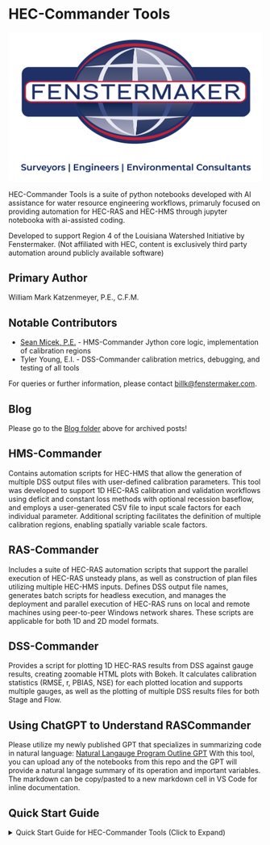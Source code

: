 # HEC-Commander Tools

![Fenstermaker Logo](misc/fenstermaker-logo.png)

HEC-Commander Tools is a suite of python notebooks developed with AI assistance for water resource engineering workflows, primaruly focused on providing automation for HEC-RAS and HEC-HMS through jupyter notebooka with ai-assisted coding.

Developed to support Region 4 of the Louisiana Watershed Initiative by Fenstermaker.  (Not affiliated with HEC, content is exclusively third party automation around publicly available software)


## Primary Author
William Mark Katzenmeyer, P.E., C.F.M.

## Notable Contributors
- [Sean Micek, P.E.](https://github.com/openSourcerer9000) - HMS-Commander Jython core logic, implementation of calibration regions
- Tyler Young, E.I. - DSS-Commander calibration metrics, debugging, and testing of all tools

For queries or further information, please contact billk@fenstermaker.com.

## Blog

Please go to the [Blog folder](https://github.com/billk-FM/HEC-Commander/tree/main/Blog)  above for archived posts!


## HMS-Commander
Contains automation scripts for HEC-HMS that allow the generation of multiple DSS output files with user-defined calibration parameters. This tool was developed to support 1D HEC-RAS calibration and validation workflows using deficit and constant loss methods with optional recession baseflow, and employs a user-generated CSV file to input scale factors for each individual parameter. Additional scripting facilitates the definition of multiple calibration regions, enabling spatially variable scale factors.

## RAS-Commander
Includes a suite of HEC-RAS automation scripts that support the parallel execution of HEC-RAS unsteady plans, as well as construction of plan files utilizing multiple HEC-HMS inputs. Defines DSS output file names, generates batch scripts for headless execution, and manages the deployment and parallel execution of HEC-RAS runs on local and remote machines using peer-to-peer Windows network shares. These scripts are applicable for both 1D and 2D model formats.

## DSS-Commander
Provides a script for plotting 1D HEC-RAS results from DSS against gauge results, creating zoomable HTML plots with Bokeh. It calculates calibration statistics (RMSE, r, PBIAS, NSE) for each plotted location and supports multiple gauges, as well as the plotting of multiple DSS results files for both Stage and Flow.

## Using ChatGPT to Understand RASCommander
Please utilize my newly published GPT that specializes in summarizing code in natural language:  [Natural Langauge Program Outline GPT]([https://www.anaconda.com/](https://chat.openai.com/g/g-c2T23DMnI-natural-language-program-outline))
With this tool, you can upload any of the notebooks from this repo and the GPT will provide a natural langage summary of its operation and important variables. The markdown can be copy/pasted to a new markdown cell in VS Code for inline documentation. 

## Quick Start Guide
<details>
<summary>Quick Start Guide for HEC-Commander Tools (Click to Expand)</summary>

**Install Python using Anaconda Navigator**   
Download via [Anaconda.com](https://www.anaconda.com/)

Then, create a Python 3.11 Environment:

1. Open Anaconda Navigator  
2. Environments > Create   
3. Name: `HEC-Env`, Packages: Search and select Python, Version: `3.11`
4. Launch a Terminal in the new environment  
5. Install required dependencies with the command: `pip install -r requirements.txt`

**Install Visual Studio Code (VSCode) + Jupyter and Python Extensions**   
Download via [Visual Studio Code](https://code.visualstudio.com/Download)

After installing VSCode:

- Open Extension View (`Ctrl+Shift+X`)
- Search and install: `Jupyter`, `Python`, `Python Environment Manager`

**Install Java Software Development Kit**
Download the JDK version 20.0.1 required for HEC-HMS 4.9 from [Oracle](https://download.oracle.com/java/20/archive/jdk-20.0.1_windows-x64_bin.msi).

**Install Jython**
Download the Jython Installer from [Jython.org](https://www.jython.org/download.html) and install to the default location (C:\jython2.7.3).

**Create Local Windows File Share for Remote Execution**
1. Log into the remote machine
2. Create a directory (e.g., `C:\RASCommander_Run`)
3. Right-click on the folder, select "Properties"
4. Go to "Sharing" tab, click "Share..."
5. Add 'Everyone' and set permissions to 'Read/Write', click "Share"

</details>
